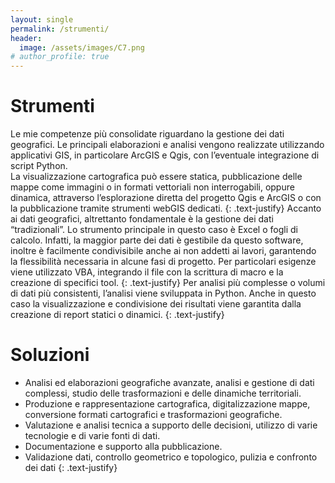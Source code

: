 ```yaml
---
layout: single
permalink: /strumenti/
header:
  image: /assets/images/C7.png
# author_profile: true
---
```


# Strumenti

Le mie competenze più consolidate riguardano la gestione dei dati geografici. Le principali elaborazioni e analisi vengono realizzate utilizzando applicativi GIS, in particolare ArcGIS e Qgis, con l’eventuale integrazione di script Python.  
La visualizzazione cartografica può essere statica, pubblicazione delle mappe come immagini o in formati vettoriali non interrogabili, oppure dinamica, attraverso l’esplorazione diretta del progetto Qgis e ArcGIS o con la pubblicazione tramite strumenti webGIS dedicati.
{: .text-justify}
Accanto ai dati geografici, altrettanto fondamentale è la gestione dei dati “tradizionali”. Lo strumento principale in questo caso è Excel o fogli di calcolo. Infatti, la maggior parte dei dati è gestibile da questo software, inoltre è facilmente condivisibile anche ai non addetti ai lavori, garantendo la flessibilità necessaria in alcune fasi di progetto. Per particolari esigenze viene utilizzato VBA, integrando il file con la scrittura di macro e la creazione di specifici tool.
{: .text-justify}
Per analisi più complesse o volumi di dati più consistenti, l’analisi viene sviluppata in Python. Anche in questo caso la visualizzazione e condivisione dei risultati viene garantita dalla creazione di report statici o dinamici.
{: .text-justify}

# Soluzioni

- Analisi ed elaborazioni geografiche avanzate, analisi e gestione di dati complessi, studio delle trasformazioni e delle dinamiche territoriali.
- Produzione e rappresentazione cartografica, digitalizzazione mappe, conversione formati cartografici e trasformazioni geografiche.
- Valutazione e analisi tecnica a supporto delle decisioni, utilizzo di varie tecnologie e di varie fonti di dati.
- Documentazione e supporto alla pubblicazione.
- Validazione dati, controllo geometrico e topologico, pulizia e confronto dei dati
{: .text-justify}
